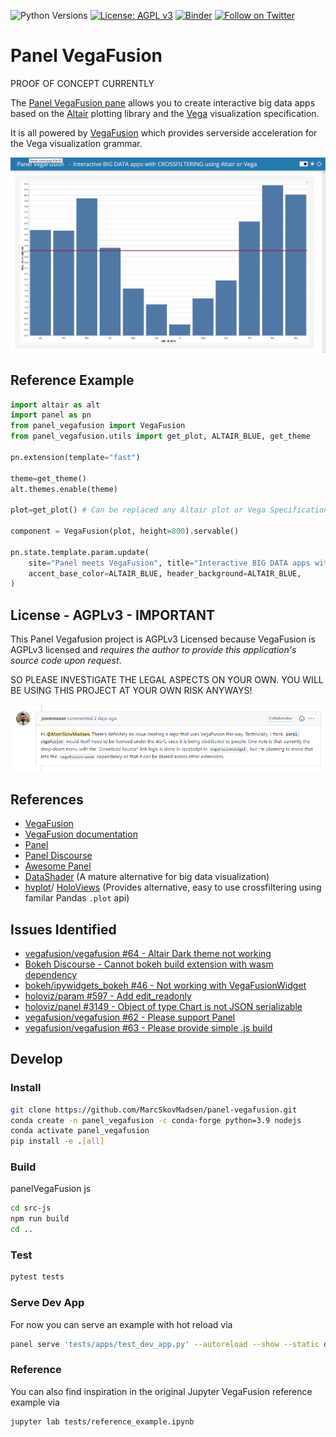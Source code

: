 ![Python Versions](https://img.shields.io/badge/python-3.7%20%7C%203.8%20%7C%203.9-blue) [![License: AGPL v3](https://img.shields.io/badge/License-AGPL_v3-blue.svg)](https://www.gnu.org/licenses/agpl-3.0) [![Binder](https://mybinder.org/badge_logo.svg)](https://mybinder.org/v2/gh/MarcSkovMadsen/panel-vegafusion/HEAD?urlpath=lab) [![Follow on Twitter](https://img.shields.io/twitter/follow/MarcSkovMadsen.svg?style=social)](https://twitter.com/MarcSkovMadsen)

# Panel VegaFusion

PROOF OF CONCEPT CURRENTLY

The [Panel VegaFusion pane](https://github.com/marcskovmadsen/panel-vegafusion) allows you to
create interactive big data apps based on the [Altair](https://altair-viz.github.io/index.html)
plotting library and the [Vega](https://vega.github.io/vega/) visualization specification.

It is all powered by [VegaFusion](https://github.com/vegafusion/vegafusion) which provides
serverside acceleration for the Vega visualization grammar.

![Reference Example](assets/panel-vegafusion.gif)

## Reference Example

```python
import altair as alt
import panel as pn
from panel_vegafusion import VegaFusion
from panel_vegafusion.utils import get_plot, ALTAIR_BLUE, get_theme

pn.extension(template="fast")

theme=get_theme()
alt.themes.enable(theme)

plot=get_plot() # Can be replaced any Altair plot or Vega Specification

component = VegaFusion(plot, height=800).servable()

pn.state.template.param.update(
    site="Panel meets VegaFusion", title="Interactive BIG DATA apps with CROSSFILTERING for Altair and Vega",
    accent_base_color=ALTAIR_BLUE, header_background=ALTAIR_BLUE,
)
```

## License - AGPLv3 - IMPORTANT

This Panel Vegafusion project is AGPLv3 Licensed because VegaFusion is AGPLv3 licensed and *requires the
author to provide this application's source code upon request*.

SO PLEASE INVESTIGATE THE LEGAL ASPECTS ON YOUR OWN. YOU WILL BE USING THIS PROJECT AT YOUR OWN RISK ANYWAYS!

[![Legal Statement](assets/legal-statement.png)]((https://github.com/vegafusion/vegafusion/issues/62#issuecomment-1024403557))

## References

- [VegaFusion](https://github.com/vegafusion/vegafusion)
- [VegaFusion documentation](https://vegafusion.io/)
- [Panel](https://panel.holoviz.org/)
- [Panel Discourse](https://discourse.holoviz.org/)
- [Awesome Panel](https://awesome-panel.org/)
- [DataShader](https://datashader.org/) (A mature alternative for big data visualization)
- [hvplot](https://hvplot.holoviz.org/)/ [HoloViews](https://holoviews.org/) (Provides alternative, easy to use crossfiltering using familar Pandas `.plot` api)

## Issues Identified

- [vegafusion/vegafusion #64 - Altair Dark theme not working](https://github.com/vegafusion/vegafusion/issues/64)
- [Bokeh Discourse - Cannot bokeh build extension with wasm dependency](https://discourse.bokeh.org/t/how-do-i-build-bokeh-extension-with-wasm-depencency/8842)
- [bokeh/ipywidgets_bokeh #46 - Not working with VegaFusionWidget](https://github.com/bokeh/ipywidgets_bokeh/issues/46)
- [holoviz/param #597 - Add edit_readonly](https://github.com/holoviz/param/issues/597)
- [holoviz/panel #3149 - Object of type Chart is not JSON serializable](https://github.com/holoviz/panel/issues/3149)
- [vegafusion/vegafusion #62 - Please support Panel](https://github.com/vegafusion/vegafusion/issues/62)
- [vegafusion/vegafusion #63 - Please provide simple .js build](https://github.com/vegafusion/vegafusion/issues/63)

## Develop

### Install

```bash
git clone https://github.com/MarcSkovMadsen/panel-vegafusion.git
conda create -n panel_vegafusion -c conda-forge python=3.9 nodejs
conda activate panel_vegafusion
pip install -e .[all]
```

### Build

panelVegaFusion js

```bash
cd src-js
npm run build
cd ..
```

### Test

```bash
pytest tests
```

### Serve Dev App

For now you can serve an example with hot reload via

```bash
panel serve 'tests/apps/test_dev_app.py' --autoreload --show --static dist=./src-js/dist
```

### Reference

You can also find inspiration in the original Jupyter VegaFusion reference example via

```bash
jupyter lab tests/reference_example.ipynb
```
